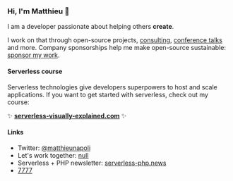 ### Hi, I'm Matthieu 👋

I am a developer passionate about helping others **create**.

I work on that through open-source projects, [consulting](https://null.tc/), [conference talks](https://mnapoli.fr/presentations/) and more. Company sponsorships help me make open-source sustainable: [sponsor my work](https://github.com/sponsors/mnapoli).

#### Serverless course

Serverless technologies give developers superpowers to host and scale applications. If you want to get started with serverless, check out my course:

✨ **[serverless-visually-explained.com](https://serverless-visually-explained.com/?utm_source=github_profile)** ✨

#### Links

- Twitter: [@matthieunapoli](https://twitter.com/matthieunapoli)
- Let's work together: [null](https://null.tc/)
- Serverless + PHP newsletter: [serverless-php.news](https://serverless-php.news/)
- [7777](https://port7777.com/)

<!--
**mnapoli/mnapoli** is a ✨ _special_ ✨ repository because its `README.md` (this file) appears on your GitHub profile.

Here are some ideas to get you started:

- 🔭 I’m currently working on ...
- 🌱 I’m currently learning ...
- 👯 I’m looking to collaborate on ...
- 🤔 I’m looking for help with ...
- 💬 Ask me about ...
- 📫 How to reach me: ...
- 😄 Pronouns: ...
- ⚡ Fun fact: ...
-->
